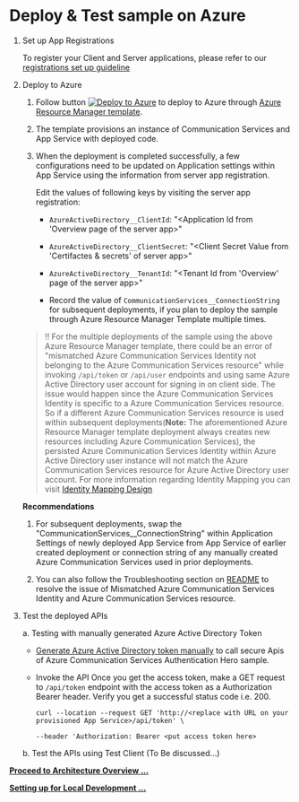 # Deploy & Test sample on Azure

1. Set up App Registrations

   To register your Client and Server applications, please refer to our [registrations set up guideline](./set-up-app-registrations.md)

2. Deploy to Azure

    1. Follow button [![Deploy to Azure](https://aka.ms/deploytoazurebutton)](https://portal.azure.com/#create/Microsoft.Template/uri/https%3A%2F%2Fraw.githubusercontent.com%2FAzure-Samples%2Fcommunication-services-authentication-hero-csharp%2Fmain%2Fdeploy%2Fazuredeploy.json) to deploy to Azure through [Azure Resource Manager template](https://docs.microsoft.com/en-us/azure/azure-resource-manager/templates/overview).

    2. The template provisions an instance of Communication Services and App Service with deployed code.

    3. When the deployment is completed successfully, a few configurations need to be updated on Application settings within App Service using the information from server app registration.

        Edit the values of following keys by visiting the server app registration:

       - `AzureActiveDirectory__ClientId`: "<Application Id from 'Overview page of the server app>"

       - `AzureActiveDirectory__ClientSecret`: "<Client Secret Value from 'Certifactes & secrets' of server app>"

       - `AzureActiveDirectory__TenantId`: "<Tenant Id from 'Overview' page of the server app>"

       - Record the value of `CommunicationServices__ConnectionString` for subsequent deployments, if you plan to deploy the sample through Azure Resource Manager Template multiple times.

    > :bangbang: For the multiple deployments of the sample using the above Azure Resource Manager template, there could be an error of "mismatched Azure Communication Services Identity not belonging to the Azure Communication Services resource" while invoking `/api/token` or `/api/user` endpoints and using same Azure Active Directory user account for signing in on client side. The issue would happen since the Azure Communication Services Identity is specific to a Azure Communication Services resource. So if a different Azure Communication Services resource is used within subsequent deployments(**Note:** The aforementioned Azure Resource Manager template deployment always creates new resources including Azure Communication Services), the persisted Azure Communication Services Identity within Azure Active Directory user instance will not match the Azure Communication Services resource for Azure Active Directory user account. For more information regarding Identity Mapping you can visit [Identity Mapping Design](../design-guides/identity-mapping-design-graph-open-extensions.md)

    **Recommendations**

    1. For subsequent deployments, swap the "CommunicationServices__ConnectionString" within Application Settings of newly deployed App Service from App Service of earlier created deployment or connection string of any manually created Azure Communication Services used in prior deployments.

    2. You can also follow the Troubleshooting section on [README](../../README.md) to resolve the issue of Mismatched Azure Communication Services Identity and Azure Communication Services resource.

3. Test the deployed APIs

    a. Testing with manually generated Azure Active Directory Token

     - [Generate Azure Active Directory token manually](../test-tools/generate_aad_token_manually.md) to call secure Apis of Azure Communication Services Authentication Hero sample.

     - Invoke the API
        Once you get the access token, make a GET request to `/api/token` endpoint with the access token as a Authorization Bearer header. Verify you get a successful status code i.e. 200.

        ```shell
        curl --location --request GET 'http://<replace with URL on your provisioned App Service>/api/token' \

        --header 'Authorization: Bearer <put access token here>
        ```
    
    b. Test the APIs using Test Client (To Be discussed...) 


**[Proceed to Architecture Overview ...](../design-guides/architecture-overview.md)**

**[Setting up for Local Development ...](<./deploy-locally.md>)**
